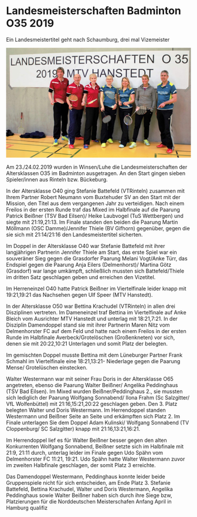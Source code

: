# Landesmeisterschaften Badminton O35 2019

Ein Landesmeistertitel geht nach Schaumburg, drei mal Vizemeister

![Landesmeisterschaften Badminton O35 2019](2019-05-23_landesmeisterschaften-035.jpg)

Am 23./24.02.2019 wurden in Winsen/Luhe die Landesmeisterschaften der Altersklassen O35 im Badminton ausgetragen. An den Start gingen sieben Spieler/innen aus Rinteln bzw. Bückeburg.

In der Altersklasse O40 ging Stefanie Battefeld (VTRinteln) zusammen mit Ihrem Partner Robert Neumann vom Buxtehuder SV an den Start mit der Mission, den Titel aus dem vergangenen Jahr zu verteidigen. Nach einem Freilos in der ersten Runde traf das Mixed im Halbfinale auf die Paarung Patrick Beißner (TSV Bad Eilsen)/ Heike Laubvogel (TuS Wettbergen) und siegte mit 21:19,21:13. Im Finale standen den beiden die Paarung Martin Möllmann (OSC Damme)/Jennifer Thiele (BV Gifhorn) gegenüber, gegen die sie sich mit 21:14/21:16 den Landesmeistertitel sicherten. 

Im Doppel in der Altersklasse O40 war Stefanie Battefeld mit ihrer langjährigen Partnerin Jennifer Thiele am Start, das erste Spiel war ein souveräner Sieg gegen die Grasdorfer Paarung Melani Vogt/Anke Türr, das Endspiel gegen die Paarung Anja Eilers (Delmenhorst)/ Martina Götz (Grasdorf) war lange umkämpft, schließlich mussten sich Battefeld/Thiele im dritten Satz geschlagen geben und erreichen den Vizetitel.

Im Herreneinzel O40 hatte Patrick Beißner im Viertelfinale leider knapp mit 19:21,19:21 das Nachsehen gegen Ulf Speer (MTV Hanstedt).

In der Altersklasse O50 war  Bettina Krachudel (VTRinteln)  in allen drei Disziplinen vertreten. Im Dameneinzel traf Bettina im Viertelfinale auf Anke Bleich vom Ausrichter MTV Hanstedt und unterlag mit 18:21,7:21.
In der Disziplin Damendoppel stand sie mit ihrer Partnerin Maren Nitz vom Delmenhorster FC auf dem Feld und hatte nach einem Freilos in der ersten Runde im Halbfinale Averbeck/Grotelöschen (Großenkneten) vor sich, denen sie mit 20:22,10:21 Unterlagen und somit Platz der belegten. 

Im gemischten Doppel musste Bettina mit dem Lüneburger Partner Frank Schmahl im Viertelfinale eine 18:21,13:21- Niederlage gegen die Paarung Mense/ Grotelüschen einstecken. 

Walter Westermann war mit seiner Frau Doris in der Altersklasse O65 angetreten, ebenso die Paarung Walter Beißner/ Angelika Peddinghaus (TSV Bad Eilsen). Im Mixed wurden Beißner/Peddinghaus 2., sie mussten sich lediglich der Paarung Wolfgang Sonnabend/ Ilona Frahm (Sc Salzgitter/ VfL Wolfenbüttel) mit 21:16,15:21,20:22 geschlagen geben. Den 3. Platz belegten Walter und Doris Westermann. Im Herrendoppel standen Westermann und Beißner Seite an Seite und erkämpften sich Platz 2. Im Finale unterlagen Sie dem Doppel Adam Kulinski/ Wolfgang Sonnabend (TV Cloppenburg/ SC Salzgitter) knapp mit  21:16,13:21,16:21. 

Im Herrendoppel lief es für Walter Beißner besser gegen den alten Konkurrenten Wolfgang Sonnabend, Beißner setzte sich im Halbfinale mit 21:9, 21:11 durch, unterlag leider im Finale gegen Udo Spähn vom Delmenhorster FC 11:21, 19:21. Udo Spähn hatte Walter Westermann zuvor im zweiten Halbfinale geschlagen, der somit Platz 3 erreichte. 

Das Damendoppel Westermann, Peddinghaus konnte leider beide Gruppenspiele nicht für sich entscheiden, am Ende Platz 3.
Stefanie Battefeld, Bettina Krachudel, Walter und Doris Westermann, Angelika Peddinghaus sowie Walter Beißner haben sich durch ihre Siege bzw, Platzierungen für die Norddeutschen  Meisterschafen Anfang April in Hamburg qualifiz

